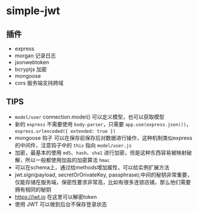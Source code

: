 # simple-jwt

## 插件
- express
- morgan          记录日志
- jsonwebtoken
- bcryptjs        加密
- mongoose
- cors            服务端支持跨域

## TIPS
- `model/user` connection.model() 可以定义模型，也可以获取模型
- 新的 `express` 不需要使用 `body-parser`，只需要 `app.use(express.json())`， `express.urlencoded({ extended: true })`
- mongoose 钩子 可以在保存前保存后对数据进行操作，这种机制类似express的中间件，注意钩子中的 `this` 指向 `model/user.js`
- 加密，最基本的使用 `md5`、`hash`、`sha1` 进行加密，但是这种东西容易被映射破解，所以一般都使用加盐的加密算法 `hmac`
- 可以在schema上，通过给methods增加属性，可以给实例扩展方法
- jwt.sign(payload, secretOrOrivateKey, passphrase);中间的秘钥非常重要，仅能存储在服务端，保密性要求非常高，比如有很多连锁店铺，那么他们需要拥有相同的秘钥
- https://jwt.io 在这里可以解密token
- 使用 JWT 可以做到后台不保存登录状态